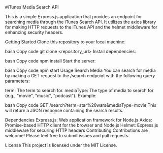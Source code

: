 #iTunes Media Search API

This is a simple Express.js application that provides an endpoint for searching media through the iTunes Search API. It utilizes the axios library for making HTTP requests to the iTunes API and the helmet middleware for enhancing security headers.

Getting Started
Clone this repository to your local machine:

bash
Copy code
git clone <repository_url>
Install dependencies:

bash
Copy code
npm install
Start the server:

bash
Copy code
npm start
Usage
Search Media
You can search for media by making a GET request to the /search endpoint with the following query parameters:

term: The term to search for.
mediaType: The type of media to search for (e.g., "movie", "music", "podcast").
Example:

bash
Copy code
GET /search?term=star%20wars&mediaType=movie
This will return a JSON response containing the search results.

Dependencies
Express.js: Web application framework for Node.js
Axios: Promise-based HTTP client for the browser and Node.js
Helmet: Express.js middleware for securing HTTP headers
Contributing
Contributions are welcome! Please feel free to submit issues and pull requests.

License
This project is licensed under the MIT License.
